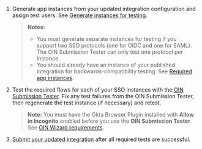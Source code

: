 1. Generate app instances from your updated integration configuration and assign test users. See [Generate instances for testing](#generate-instances-for-testing).

   > **Notes:**
   > * You must generate separate instances for testing if you support two SSO protocols (one for OIDC and one for SAML). The OIN Submission Tester can only test one protocol per instance.
   > * You should already have an instance of your published integration for backwards-compatibility testing. See [Required app instances](#required-app-instances).

1. Test the required flows for each of your SSO instances with the [OIN Submission Tester](/docs/guides/submit-oin-app/openidconnect/main/#oin-submission-tester). Fix any test failures from the OIN Submission Tester, then regenerate the test instance (if necessary) and retest.

   > **Note:** You must have the Okta Browser Plugin installed with **Allow in Incognito** enabled before you use the  **OIN Submission Tester**. See [OIN Wizard requirements](/docs/guides/submit-app-prereq/main/#oin-wizard-requirements).

1. [Submit your updated integration](#submit-your-updates) after all required tests are successful.
